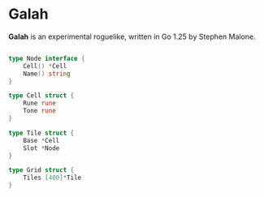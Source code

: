 # Galah

**Galah** is an experimental roguelike, written in Go 1.25 by Stephen Malone.

```go

type Node interface {
	Cell() *Cell
	Name() string
}

type Cell struct {
	Rune rune
	Tone rune
}

type Tile struct {
	Base *Cell
	Slot *Node
}

type Grid struct {
	Tiles [400]*Tile
}

```
